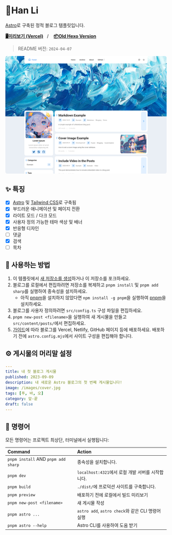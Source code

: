 # 🍥Han Li

[Astro](https://astro.build)로 구축된 정적 블로그 템플릿입니다.

[**🖥️미리보기 (Vercel)**](https://han-li.vercel.app)&nbsp;&nbsp;&nbsp;/&nbsp;&nbsp;&nbsp;
[**📦Old Hexo Version**](https://github.com/trannhukhoinguyen/han-li)

> README 버전: `2024-04-07`

![Preview Image](https://raw.githubusercontent.com/saicaca/resource/main/fuwari/home.png)

## ✨ 특징

- [x] [Astro](https://astro.build) 및 [Tailwind CSS](https://tailwindcss.com)로 구축됨
- [x] 부드러운 애니메이션 및 페이지 전환
- [x] 라이트 모드 / 다크 모드
- [x] 사용자 정의 가능한 테마 색상 및 배너
- [x] 반응형 디자인
- [ ] 댓글
- [x] 검색
- [ ] 목차
## 🚀 사용하는 방법

1. 이 템플릿에서 [새 저장소를 생성](https://github.com/trannhukhoinguyen/han-li/generate)하거나 이 저장소를 포크하세요.
2. 블로그를 로컬에서 편집하려면 저장소를 복제하고 `pnpm install` 및 `pnpm add sharp`를 실행하여 종속성을 설치하세요.  
   - 아직 [pnpm](https://pnpm.io)을 설치하지 않았다면 `npm install -g pnpm`을 실행하여 [pnpm](https://pnpm.io)을 설치하세요.
3. 블로그를 사용자 정의하려면 `src/config.ts` 구성 파일을 편집하세요.
4. `pnpm new-post <filename>`을 실행하여 새 게시물을 만들고 `src/content/posts/`에서 편집하세요.
5. [가이드](https://docs.astro.build/en/guides/deploy/)에 따라 블로그를 Vercel, Netlify, GitHub 페이지 등에 배포하세요. 배포하기 전에 `astro.config.mjs`에서 사이트 구성을 편집해야 합니다.

## ⚙️ 게시물의 머리말 설정

```yaml
---
title: 내 첫 블로그 게시물
published: 2023-09-09
description: 내 새로운 Astro 블로그의 첫 번째 게시물입니다!
image: /images/cover.jpg
tags: [푸, 바, 오]
category: 앞-끝
draft: false
---
```

## 🧞 명령어

모든 명령어는 프로젝트 최상단, 터미널에서 실행됩니다:

| Command                             | Action                                           |
|:------------------------------------|:-------------------------------------------------|
| `pnpm install` AND `pnpm add sharp` | 종속성을 설치합니다.                            |
| `pnpm dev`                          | `localhost:4321`에서 로컬 개발 서버를 시작합니다.      |
| `pnpm build`                        | `./dist/`에 프로덕션 사이트를 구축합니다.         |
| `pnpm preview`                      | 배포하기 전에 로컬에서 빌드 미리보기     |
| `pnpm new-post <filename>`          | 새 게시물 작성                                |
| `pnpm astro ...`                    | `astro add`, `astro check`와 같은 CLI 명령어 실행 |
| `pnpm astro --help`                 | Astro CLI를 사용하여 도움 받기                     |
